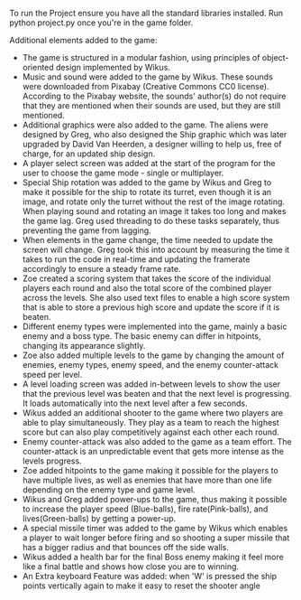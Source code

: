 

To run the Project ensure you have all the standard libraries installed.
Run python project.py once you're in the game folder.

Additional elements added to the game:

- The game is structured in a modular fashion, using principles of object-oriented design implemented by Wikus.
- Music and sound were added to the game by Wikus. These sounds were downloaded from Pixabay (Creative Commons CC0 license). According to the Pixabay website, the sounds' author(s) do not require that they are mentioned when their sounds are used, but they are still mentioned.
- Additional graphics were also added to the game. The aliens were designed by Greg, who also designed the Ship graphic which was later upgraded by David Van Heerden, a designer willing to help us, free of charge, for an updated ship design.
- A player select screen was added at the start of the program for the user to choose the game mode - single or multiplayer.
- Special Ship rotation was added to the game by Wikus and Greg to make it possible for the ship to rotate its turret, even though it is an image, and rotate only the turret without the rest of the image rotating.
When playing sound and rotating an image it takes too long and makes the game lag. Greg used threading to do these tasks separately, thus preventing the game from lagging.
- When elements in the game change, the time needed to update the screen will change. Greg took this into account by measuring the time it takes to run the code in real-time and updating the framerate accordingly to ensure a steady frame rate.
- Zoe created a scoring system that takes the score of the individual players each round and also the total score of the combined player across the levels. She also used text files to enable a high score system that is able to store a previous high score and update the score if it is beaten.
- Different enemy types were implemented into the game, mainly a basic enemy and a boss type. The basic enemy can differ in hitpoints, changing its appearance slightly.
- Zoe also added multiple levels to the game by changing the amount of enemies, enemy types, enemy speed, and the enemy counter-attack speed per level.
- A level loading screen was added in-between levels to show the user that the previous level was beaten and that the next level is progressing. It loads automatically into the next level after a few seconds.
- Wikus added an additional shooter to the game where two players are able to play simultaneously. They play as a team to reach the highest score but can also play competitively against each other each round.
- Enemy counter-attack was also added to the game as a team effort. The counter-attack is an unpredictable event that gets more intense as the levels progress.
- Zoe added hitpoints to the game making it possible for the players to have multiple lives, as well as enemies that have more than one life depending on the enemy type and game level.
- Wikus and Greg added power-ups to the game, thus making it possible to increase the player speed (Blue-balls), fire rate(Pink-balls), and lives(Green-balls) by getting a power-up.
- A special missile timer was added to the game by Wikus which enables a player to wait longer before firing and so shooting a super missile that has a bigger radius and that bounces off the side walls.
- Wikus added a health bar for the final Boss enemy making it feel more like a final battle and shows how close you are to winning.
- An Extra keyboard Feature was added: when 'W' is pressed the ship points vertically again to make it easy to reset the shooter angle
